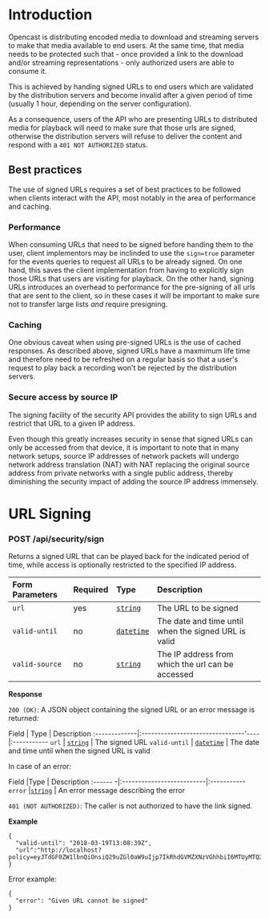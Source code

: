 # Introduction

Opencast is distributing encoded media to download and streaming servers to make that media available to end users. At the same time, that media needs to be protected such that - once provided a link to the download and/or streaming representations - only authorized users are able to consume it.

This is achieved by handing signed URLs to end users which are validated by the distribution servers and become invalid after a given period of time (usually 1 hour, depending on the server configuration).

As a consequence, users of the API who are presenting URLs to distributed media for playback will need to make sure that those urls are signed, otherwise the distribution servers will refuse to deliver the content and respond with a `401 NOT AUTHORIZED` status.

## Best practices

The use of signed URLs requires a set of best practices to be followed when clients interact with the API, most notably in the area of performance and caching.

### Performance

When consuming URLs that need to be signed before handing them to the user, client implementors may be inclinded to use the `sign=true` parameter for the events queries to request all URLs to be already signed. On one hand, this saves the client implementation from having to explicitly sign those URLs that users are visiting for playback. On the other hand, signing URLs introduces an overhead to performance for the pre-signing of all urls that are sent to the client, so in these cases it will be important to make sure not to transfer large lists *and* require presigning.

### Caching

One obvious caveat when using pre-signed URLs is the use of cached responses. As described above, signed URLs have a maxmimum life time and therefore need to be refreshed on a regular basis so that a user's request to play back a recording won't be rejected by the distribution servers.

### Secure access by source IP

The signing facility of the security API provides the ability to sign URLs and restrict that URL to a given IP address.

Even though this greatly increases security in sense that signed URLs can only be accessed from that device, it is important to note that in many network setups, source IP addresses of network packets will undergo network address translation (NAT) with NAT replacing the original source address from private networks with a single public address, thereby diminishing the security impact of adding the source IP address immensely.

# URL Signing

### POST /api/security/sign

Returns a signed URL that can be played back for the indicated period of time, while access is optionally restricted to the specified IP address.

Form Parameters | Required |Type                                  | Description
:---------------|:---------|:-------------------------------------|:----------------------------
`url`           | yes      | [`string`](types.md#basic)           | The URL to be signed
`valid-until`   | no       | [`datetime`](types.md#date-and-time) | The date and time until when the signed URL is valid
`valid-source`  | no       | [`string`](types.md#basic)           | The IP address from which the url can be accessed

__Response__

`200 (OK)`: A JSON object containing the signed URL or an error message is returned:

Field         | Type                                 | Description
:-------------|:--------------------------------'----|:-----------
`url`         | [`string`](types.md#basic)           | The signed URL
`valid-until` | [`datetime`](types.md#date-and-time) | The date and time until when the signed URL is valid

In case of an error:

Field    |Type                       | Description
:------ -|:--------------------------|:-----------
`error`  |[`string`](types.md#basic) | An error message describing the error

`401 (NOT AUTHORIZED)`: The caller is not authorized to have the link signed.

__Example__

```
{
  "valid-until": "2018-03-19T13:08:39Z",
  "url":"http://localhost?policy=eyJTdGF0ZW1lbnQiOnsiQ29uZGl0aW9uIjp7IkRhdGVMZXNzVGhhbiI6MTUyMTQ2NDkxOTI4NH0sIlJlc291cmNlIjoiaHR0cDpcL1wvbG9jYWxob3N0In19&keyId=demoKeyOne&signature=717dd8f958a15c1cdb7e88a61417a07bb6a1e6238d9293805cc0893f798a07e8"
}
```

Error example:

```
{
  "error": "Given URL cannot be signed"
}
```

